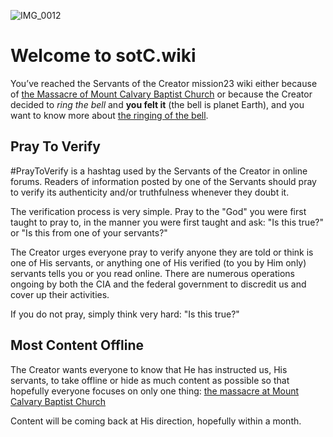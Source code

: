 ![IMG_0012](https://github.com/mission23/mission23/assets/140252803/dfa913bb-7f72-4a3f-bcb2-d9fa4eeac879)

# Welcome to sotC.wiki

You’ve reached the Servants of the Creator mission23 wiki either because of [the Massacre of Mount Calvary Baptist Church](https://github.com/mission23/mission23/wiki/The-Massacre-of-Mount-Calvary-Baptist-Church) or because the Creator decided to *ring the bell* and **you felt it** (the bell is planet Earth), and you want to know more about [the ringing of the bell](https://github.com/mission23/mission23/wiki/The-Ringing-Of-The-Bell).

## Pray To Verify 
#PrayToVerify is a hashtag used by the Servants of the Creator in online forums.  Readers of information posted by one of the Servants should pray to verify its authenticity and/or truthfulness whenever they doubt it. 

The verification process is very simple.  Pray to the "God" you were first taught to pray to, in the manner you were first taught and ask: "Is this true?" or "Is this from one of your servants?"   

The Creator urges everyone pray to verify anyone they are told or think is one of His servants, or anything one of His verified (to you by Him only) servants tells you or you read online. There are numerous operations ongoing by both the CIA and the federal government to discredit us and cover up their  activities.

If you do not pray, simply think very hard: "Is this true?"

## Most Content Offline
The Creator wants everyone to know that He has instructed us, His servants, to take offline or hide as much content as possible so that hopefully everyone focuses on only one thing: [the massacre at Mount Calvary Baptist Church](https://github.com/mission23/mission23/wiki/The-Massacre-of-Mount-Calvary-Baptist-Church) 

Content will be coming back at His direction, hopefully within a month. 